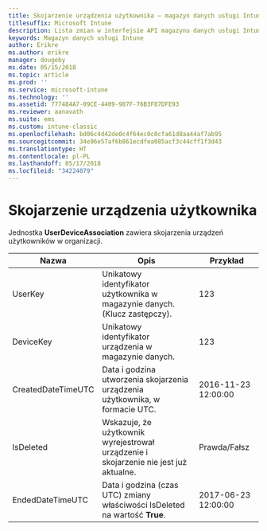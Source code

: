 ```yaml
---
title: Skojarzenie urządzenia użytkownika — magazyn danych usługi Intune
titlesuffix: Microsoft Intune
description: Lista zmian w interfejsie API magazynu danych usługi Intune.
keywords: Magazyn danych usługi Intune
author: Erikre
ms.author: erikre
manager: dougeby
ms.date: 05/15/2018
ms.topic: article
ms.prod: ''
ms.service: microsoft-intune
ms.technology: ''
ms.assetid: 777484A7-09CE-4409-987F-76B3F87DFE93
ms.reviewer: aanavath
ms.suite: ems
ms.custom: intune-classic
ms.openlocfilehash: bd06c4d42de0c4f64ec0c0cfa61d8aa44af7ab95
ms.sourcegitcommit: 34e96e57af6b861ecdfea085acf3c44cff1f3d43
ms.translationtype: HT
ms.contentlocale: pl-PL
ms.lasthandoff: 05/17/2018
ms.locfileid: "34224079"
---
```

# <a name="user-device-association"></a>Skojarzenie urządzenia użytkownika

Jednostka **UserDeviceAssociation** zawiera skojarzenia urządzeń użytkowników w organizacji.


|        Nazwa        |                                           Opis                                            |        Przykład         |
|--------------------|--------------------------------------------------------------------------------------------------|------------------------|
|      UserKey       |              Unikatowy identyfikator użytkownika w magazynie danych. (Klucz zastępczy).               |          123           |
|     DeviceKey      |                      Unikatowy identyfikator urządzenia w magazynie danych.                      |          123           |
| CreatedDateTimeUTC |           Data i godzina utworzenia skojarzenia urządzenia użytkownika, w formacie UTC.           | 2016-11-23 12:00:00 |
|     IsDeleted      | Wskazuje, że użytkownik wyrejestrował urządzenie i skojarzenie nie jest już aktualne. |       Prawda/Fałsz       |
|  EndedDateTimeUTC  |              Data i godzina (czas UTC) zmiany właściwości IsDeleted na wartość <strong>True</strong>.               | 2017-06-23 12:00:00 |

